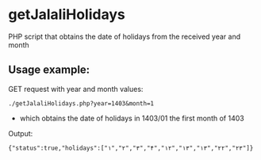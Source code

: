 # getJalaliHolidays
PHP script that obtains the date of holidays from the received year and month

## Usage example:
GET request with year and month values:
```
./getJalaliHolidays.php?year=1403&month=1
```
* which obtains the date of holidays in 1403/01 the first month of 1403

Output:
```
{"status":true,"holidays":["۱","۲","۳","۴","۱۲","۱۳","۱۳","۲۲","۲۳"]}
```
